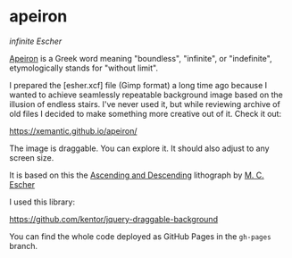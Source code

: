 # apeiron
_infinite Escher_

[Apeiron](https://en.wikipedia.org/wiki/Apeiron_(cosmology)) is a Greek word
meaning "boundless", "infinite", or "indefinite", etymologically stands
for "without limit".

I prepared the [esher.xcf] file (Gimp format) a long time ago because
I wanted to achieve seamlessly repeatable background image based on the
illusion of endless stairs. I've never used it, but while reviewing archive of old files
I decided to make something more creative out of it. Check it out:

https://xemantic.github.io/apeiron/

The image is draggable. You can explore it. It should also adjust to any
screen size.

It is based on this the [Ascending and Descending](https://en.wikipedia.org/wiki/Ascending_and_Descending)
lithograph by [M. C. Escher](https://en.wikipedia.org/wiki/M._C._Escher)
 
I used this library:
 
https://github.com/kentor/jquery-draggable-background

You can find the whole code deployed as GitHub Pages in the `gh-pages` branch.
